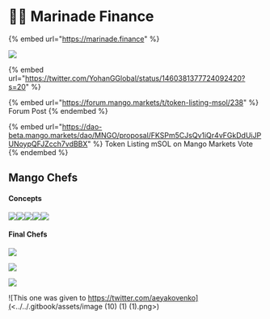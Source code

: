 # 👨🍳 Marinade Finance

{% embed url="https://marinade.finance" %}

![](<../../.gitbook/assets/Untitled design (1).png>)

{% embed url="https://twitter.com/YohanGGlobal/status/1460381377724092420?s=20" %}

{% embed url="https://forum.mango.markets/t/token-listing-msol/238" %}
Forum Post
{% endembed %}

{% embed url="https://dao-beta.mango.markets/dao/MNGO/proposal/FKSPm5CJsQv1iQr4vFGkDdUiJPUNoypQFJZcch7vdBBX" %}
Token Listing mSOL on Mango Markets Vote
{% endembed %}

## Mango Chefs

#### Concepts

![](<../../.gitbook/assets/image (1) (1) (1).png>)![](<../../.gitbook/assets/image (9) (1).png>)![](<../../.gitbook/assets/image (4) (1).png>)![](<../../.gitbook/assets/image (8) (1).png>)![](<../../.gitbook/assets/image (7) (1).png>)

#### Final Chefs



![](<../../.gitbook/assets/image (3).png>)

![](<../../.gitbook/assets/image (5) (1).png>)

![](<../../.gitbook/assets/image (11) (1).png>)

![This one was given to https://twitter.com/aeyakovenko](<../../.gitbook/assets/image (10) (1) (1).png>)

